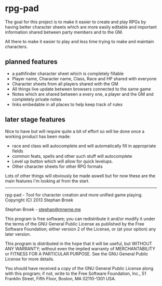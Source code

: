 rpg-pad
=======

The goal for this project is to make it easier to create and play RPGs by having better 
character sheets which are more easily editable and important information shared between
party members and to the GM.

All there to make it easier to play and less time trying to make and maintain characters.

planned features
--------
- a pathfinder character sheet which is completely fillable
- Player name, Character name, Class, Race and HP shared with everyone
- Character sheets from all players shared with the GM
- All things live update between browsers connected to the same game
- Notes which are shared between a every one, a player and the GM and completely 
  private notes
- links embedable in all places to help keep track of rules


later stage features
------
Nice to have but will require quite a bit of effort so will be done once a working product 
has been made:

- race and class will autocomplete and will automatically fill in appropriate fields
- common feats, spells and other such stuff will autocomplete
- Level up button which will allow for quick levelups.
- Other character sheets for other RPG formats


Lots of other things will obviously be made aswell but for now these are the main features 
I'm looking at from the start.


---

rpg-pad - Tool for character creation and more unified game playing.
Copyright (C) 2013 Stephan Broek

Stephan Broek - stephan@mneme.me

This program is free software; you can redistribute it and/or modify
it under the terms of the GNU General Public License as published by
the Free Software Foundation; either version 2 of the License, or
(at your option) any later version.

This program is distributed in the hope that it will be useful,
but WITHOUT ANY WARRANTY; without even the implied warranty of
MERCHANTABILITY or FITNESS FOR A PARTICULAR PURPOSE. See the
GNU General Public License for more details.

You should have received a copy of the GNU General Public License along
with this program; if not, write to the Free Software Foundation, Inc.,
51 Franklin Street, Fifth Floor, Boston, MA 02110-1301 USA.


